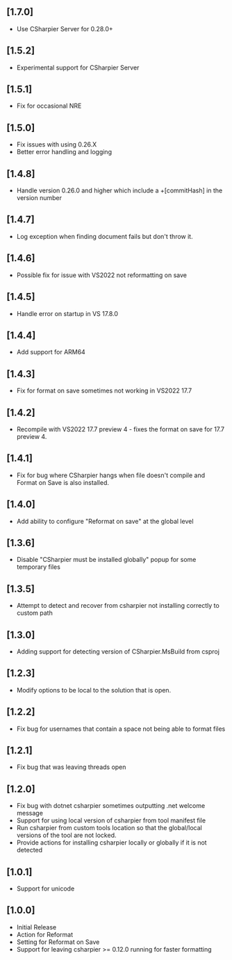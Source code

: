 ﻿## [1.7.0]
- Use CSharpier Server for 0.28.0+

## [1.5.2]
- Experimental support for CSharpier Server

## [1.5.1]
- Fix for occasional NRE

## [1.5.0]
- Fix issues with using 0.26.X
- Better error handling and logging

## [1.4.8]
- Handle version 0.26.0 and higher which include a +[commitHash] in the version number

## [1.4.7]
- Log exception when finding document fails but don't throw it.

## [1.4.6]
- Possible fix for issue with VS2022 not reformatting on save

## [1.4.5]
- Handle error on startup in VS 17.8.0

## [1.4.4]
- Add support for ARM64

## [1.4.3]
- Fix for format on save sometimes not working in VS2022 17.7

## [1.4.2]
- Recompile with VS2022 17.7 preview 4 - fixes the format on save for 17.7 preview 4.

## [1.4.1]
- Fix for bug where CSharpier hangs when file doesn't compile and Format on Save is also installed.

## [1.4.0]
- Add ability to configure "Reformat on save" at the global level

## [1.3.6]
- Disable "CSharpier must be installed globally" popup for some temporary files

## [1.3.5]
- Attempt to detect and recover from csharpier not installing correctly to custom path

## [1.3.0]
- Adding support for detecting version of CSharpier.MsBuild from csproj

## [1.2.3]
- Modify options to be local to the solution that is open.

## [1.2.2]
- Fix bug for usernames that contain a space not being able to format files

## [1.2.1]
- Fix bug that was leaving threads open

## [1.2.0]
- Fix bug with dotnet csharpier sometimes outputting .net welcome message
- Support for using local version of csharpier from tool manifest file
- Run csharpier from custom tools location so that the global/local versions of the tool are not locked.
- Provide actions for installing csharpier locally or globally if it is not detected

## [1.0.1]
- Support for unicode

## [1.0.0]
- Initial Release
- Action for Reformat
- Setting for Reformat on Save
- Support for leaving csharpier >= 0.12.0 running for faster formatting